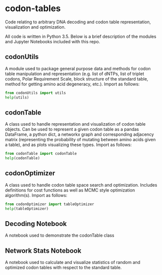# codon-tables
Code relating to arbitrary DNA decoding and codon table representation, visualization and optimization.

All code is written in Python 3.5. Below is a brief description of the modules and Jupyter Notebooks included with this repo.

## codonUtils
A module used to package general purpose data and methods for codon table manipulation and representation (e.g. list of dNTPs, list of triplet codons, Polar Requirement Scale, block structure of the standard table, method for getting amino acid degeneracy, etc.). Import as follows:
```python
from codonUtils import utils
help(utils)
```
## codonTable
A class used to handle representation and visualization of codon table objects. Can be used to represent a given codon table as a pandas DataFrame, a python dict, a networkx graph and corresponding adjacency matrix (representing the probability of mutating between amino acids given a table), and as plots visualizing these types. Import as follows:
```python
from codonTable import codonTable
help(codonTable)
``` 

## codonOptimizer
A class used to handle codon table space search and optimization. Includes definitions for cost functions as well as MCMC style optimization algorithm(s). Import as follows:
```python
from codonOptimizer import tableOptimizer
help(tableOptimizer)
```

## Decoding Notebook
A notebook used to demonstrate the codonTable class

## Network Stats Notebook
A notebook used to calculate and visualize statistics of random and optimized codon tables with respect to the standard table.
